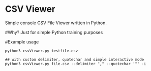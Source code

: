 # CSV Viewer
Simple console CSV File Viewer written in Python.

#Why?
Just for simple Python training purposes

#Example usage
````
python3 csvViewer.py testfile.csv
````

````
## with custom delimiter, quotechar and simple interactive mode
python3 csvViewer.py file.csv --delimiter "," --quotechar '"' -i
````
